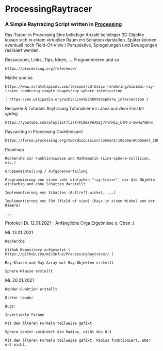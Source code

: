 # ProcessingRaytracer
### A Simple Raytracing Script written in [Processing](https://processing.org)

Ray-Tracer in Processing
Eine beliebige Anzahl beliebiger 3D Objekte lassen sich in einem virtuellen Raum mit Schatten darstellen.
Später können eventuell noch Field-Of-View / Perspektive, Spiegelungen und Bewegungen realisiert werden.

Ressourcen, Links, Tips, Ideen, ...
Programmieren und so

    https://processing.org/reference/


Mathe und so

    https://www.scratchapixel.com/lessons/3d-basic-rendering/minimal-ray-tracer-rendering-simple-shapes/ray-sphere-intersection

    ( https://en.wikipedia.org/wiki/Line%E2%80%93sphere_intersection )


Beispiele & Tutorials
Raytracing Tutorialserie in Java *aus dem Fenster spring*

    https://youtube.com/playlist?list=PLNmsVeXQZj7rvhHip_LTM-J-5wHw7dWnw 

Raycasting in Processing Codebeispiel 

    https://forum.processing.org/two/discussion/comment/106556/#Comment_106556



Roadmap

    Recherche zur Funktionsweise und Mathematik (Line-Sphere-Collision, etc.)

    Gruppeneinteilung / Aufgabenverteilung

    Programmierung von einem sehr einfachen "ray-tracer", der die Objekte einfarbig und ohne Schatten darstellt

    Implementierung von Schatten (Auftreff-winkel, ...)

    Implementierung von FOV (field of view) (Rays in einem Winkel von der Kamera)

    ...


Protokoll
Di. 12.01.2021 - Anfängliche Orga
Ergebnisse s. Oben ;)

Mi. 13.01.2021 

    Recherche

    Github Repository aufgesetzt ( https://github.com/m1n3nfux/ProcessingRaytracer/ )

    Ray-Klasse und Ray-Array mit Ray-Objekten erstellt

    Sphere-Klasse erstellt


Mi. 20.01.2021

    Render-Funktion erstellt

    Erster render

    Bugs:

    Invertierte Farben

    Mit den älteren Formeln teilweise gefixt

    Sphere center verändert den Radius, nicht den Ort

    Mit den älteren Formeln teilweise gefixt, Radius funktioniert, aber ort nicht.


